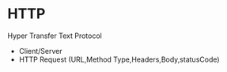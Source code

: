# HTTP

Hyper Transfer Text Protocol 
- Client/Server
- HTTP Request (URL,Method Type,Headers,Body,statusCode)
